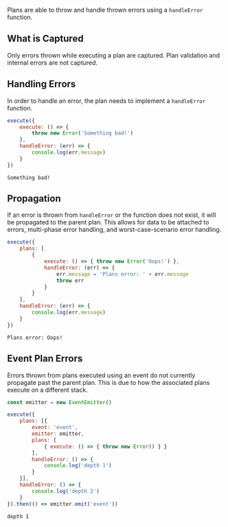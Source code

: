 Plans are able to throw and handle thrown errors using a `handleError` function.

## What is Captured
Only errors thrown while executing a plan are captured. Plan validation and internal errors are not captured.

## Handling Errors
In order to handle an error, the plan needs to implement a `handleError` function.
<!-- { "import": { "plan-loader": ["execute"] } } -->
```js
execute({
	execute: () => {
		throw new Error('Something bad!')
	},
	handleError: (err) => {
		console.log(err.message)
	}
})
```
```text
Something bad!
```

## Propagation
If an error is thrown from `handleError` or the function does not exist, it will be propagated to the parent plan. This allows for data to be attached to errors, multi-phase error handling, and worst-case-scenario error handling.
<!-- { "import": { "plan-loader": ["execute"] } } -->
```js
execute({
	plans: [
		{
			execute: () => { throw new Error('Oops!') },
			handleError: (err) => {
				err.message = 'Plans error: ' + err.message
				throw err
			}
		}
	],
	handleError: (err) => {
		console.log(err.message)
	}
})
```
```text
Plans error: Oops!
```

## Event Plan Errors
Errors thrown from plans executed using an event do not currently propagate past the parent plan. This is due to how the associated plans execute on a different stack.
<!-- { "import": { "plan-loader": ["execute"], "events": ["EventEmitter"] } } -->
```js
const emitter = new EventEmitter()

execute({
	plans: [{
		event: 'event',
		emitter: emitter,
		plans: [
			{ execute: () => { throw new Error() } }
		],
		handleError: () => {
			console.log('depth 1')
		}
	}],
	handleError: () => {
		console.log('depth 2')
	}
}).then(() => emitter.emit('event'))
```
```text
depth 1
```

